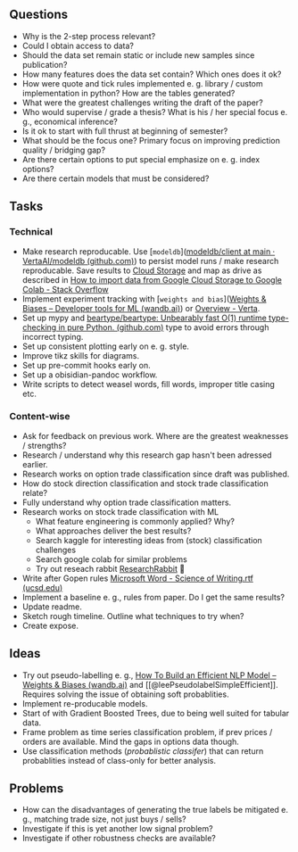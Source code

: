 

## Questions
- Why is the 2-step process relevant?
- Could I obtain access to data?
- Should the data set remain static or include new samples since publication?
- How many features does the data set contain? Which ones does it ok?
- How were quote and tick rules implemented e. g. library / custom implementation in python? How are the tables generated?
- What were the greatest challenges writing the draft of the paper?
- Who would supervise / grade a thesis? What is his / her special focus e. g., economical inference?
- Is it ok to start with full thrust at beginning of semester?
- What should be the focus one? Primary focus on improving prediction quality / bridging gap?
- Are there certain options to put special emphasize on e. g. index options?
- Are there certain models that must be considered?

## Tasks

### Technical
- Make research reproducable. Use [`modeldb`]([modeldb/client at main · VertaAI/modeldb (github.com)](https://github.com/VertaAI/modeldb/tree/main/client)) to persist model runs / make research reproducable. Save results to [Cloud Storage](https://cloud.google.com/storage?hl=de) and map as drive as described in [How to import data from Google Cloud Storage to Google Colab - Stack Overflow](https://stackoverflow.com/questions/51715268/how-to-import-data-from-google-cloud-storage-to-google-colab)
- Implement experiment tracking with [`weights and bias`]([Weights & Biases – Developer tools for ML (wandb.ai)](https://wandb.ai/site)) or [Overview - Verta](https://docs.verta.ai/verta/). 
- Set up mypy and [beartype/beartype: Unbearably fast O(1) runtime type-checking in pure Python. (github.com)](https://github.com/beartype/beartype) type to avoid errors through incorrect typing. 
- Set up consistent plotting early on e. g. style.
- Improve tikz skills for diagrams.
- Set up pre-commit hooks early on.
- Set up a obisidian-pandoc workflow.
- Write scripts to detect weasel words, fill words, improper title casing etc.

### Content-wise
- Ask for feedback on previous work. Where are the greatest weaknesses / strengths?
- Research / understand why this research gap hasn't been adressed earlier.
- Research works on option trade classification since draft was published.
- How do stock direction classification and stock trade classification relate?
- Fully understand why option trade classification matters.
- Research works on stock trade classification with ML
	- What feature engineering is commonly applied? Why?
	- What approaches deliver the best results?
	- Search kaggle for interesting ideas from (stock) classification challenges
	- Search google colab for similar problems
	- Try out reseach rabbit [ResearchRabbit](https://www.researchrabbit.ai/) 💫
- Write after Gopen rules [Microsoft Word - Science of Writing.rtf (ucsd.edu)](https://cseweb.ucsd.edu/~swanson/papers/science-of-writing.pdf)
- Implement a baseline e. g., rules from paper. Do I get the same results?
- Update readme.
- Sketch rough timeline. Outline what techniques to try when?
- Create expose.

## Ideas
- Try out pseudo-labelling e. g., [How To Build an Efficient NLP Model – Weights & Biases (wandb.ai)](https://wandb.ai/darek/fbck/reports/How-To-Build-an-Efficient-NLP-Model--VmlldzoyNTE5MDEx) and [[@leePseudolabelSimpleEfficient]]. Requires solving the issue of obtaining soft probablities.
- Implement re-producable models.
- Start of with Gradient Boosted Trees, due to being well suited for tabular data.
- Frame problem as time series classification problem, if prev prices / orders are available. Mind the gaps in options data though.
- Use classification methods (*probablistic classifer*) that can return probablities instead of class-only for better analysis.

## Problems
- How can the disadvantages of generating the true labels be mitigated e. g., matching trade size, not just buys / sells?
- Investigate if this is yet another low signal problem?
- Investigate if other robustness checks are available?